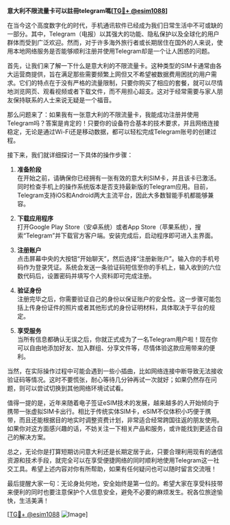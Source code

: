 **意大利不限流量卡可以註冊telegram嗎[[TG💪+ @esim1088](https://t.me/s/esim1088)]**

在当今这个高度数字化的时代，手机通讯软件已经成为我们日常生活中不可或缺的一部分。其中，Telegram（电报）以其强大的功能、隐私保护以及全球化的用户群体而受到广泛欢迎。然而，对于许多海外旅行者或长期居住在国外的人来说，使用本地网络服务是否能够顺利注册并使用Telegram却是一个让人困惑的问题。

首先，让我们来了解一下什么是意大利的不限流量卡。这种类型的SIM卡通常由各大运营商提供，旨在满足那些需要频繁上网但又不希望被数据费用困扰的用户需求。它们的特点在于没有严格的流量限制，只要你购买了相应的套餐，就可以尽情地浏览网页、观看视频或者下载文件，而不用担心超支。这对于经常需要与家人朋友保持联系的人士来说无疑是一个福音。

那么问题来了：如果我有一张意大利的不限流量卡，我能成功注册并使用Telegram吗？答案是肯定的！只要你的设备符合基本的技术要求，并且网络连接稳定，无论是通过Wi-Fi还是移动数据，都可以轻松完成Telegram账号的创建过程。

接下来，我们就详细探讨一下具体的操作步骤：

1. **准备阶段**  
   在开始之前，请确保你已经拥有一张有效的意大利SIM卡，并且该卡已激活。同时检查手机上的操作系统版本是否支持最新版的Telegram应用。目前，Telegram支持iOS和Android两大主流平台，因此大多数智能手机都能够兼容。

2. **下载应用程序**  
   打开Google Play Store（安卓系统）或者App Store（苹果系统），搜索“Telegram”并下载官方客户端。安装完成后，启动程序即可进入主界面。

3. **注册账户**  
   点击屏幕中央的大按钮“开始聊天”，然后选择“注册新账户”。输入你的手机号码作为登录凭证。系统会发送一条验证码短信至你的手机上，输入收到的六位数代码后，设置密码并填写个人资料即可完成注册。

4. **验证身份**  
   注册完毕之后，你需要验证自己的身份以保证账户的安全性。这一步骤可能包括上传身份证件的照片或者其他形式的身份证明材料，具体取决于平台的规定。

5. **享受服务**  
   当所有信息都确认无误之后，你就正式成为了一名Telegram用户啦！现在你可以自由地添加好友、加入群组、分享文件等，尽情体验这款应用带来的便利。

当然，在实际操作过程中可能会遇到一些小插曲，比如网络连接中断导致无法接收验证码等情况。这时不要慌张，耐心等待几分钟再试一次就好；如果仍然存在问题，则可以尝试切换到其他网络环境试试看。

值得一提的是，近年来随着电子签证eSIM技术的发展，越来越多的人开始倾向于携带一张虚拟SIM卡出行。相比于传统实体SIM卡，eSIM不仅体积小巧便于携带，而且还能根据目的地实时调整资费计划，非常适合经常跨国往返的朋友使用。如果你对这方面感兴趣的话，不妨关注一下相关产品和服务，或许能找到更适合自己的解决方案。

总之，无论你是打算短期访问意大利还是长期定居于此，只要合理利用现有的通信资源和技术手段，就完全可以在享受便捷网络的同时顺利地使用Telegram这一社交工具。希望上述内容对你有所帮助，如果有任何疑问也可以随时留言交流哦！

最后提醒大家一句：无论身处何地，安全始终是第一位的。希望大家在享受科技带来便利的同时也要注意保护个人信息安全，避免不必要的麻烦发生。祝各位旅途愉快，生活美满！

[[TG💪+ @esim1088](https://t.me/s/esim1088) ![Image](https://i.postimg.cc/4NQfJmqS/Snipaste-2025-05-13-00-14-12.png)]